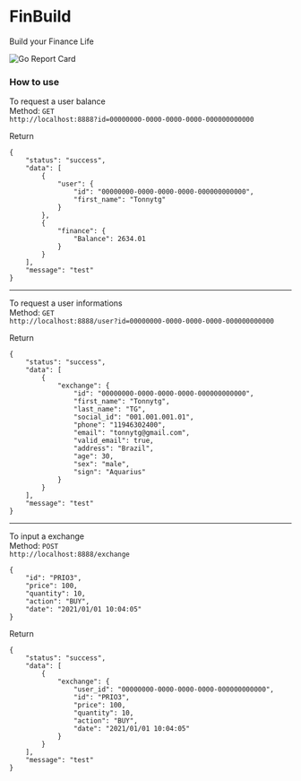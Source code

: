 # FinBuild

Build your Finance Life

![Go Report Card](https://goreportcard.com/badge/github.com/tonnytg/finbuild)


### How to use

To request a user balance <br/>
Method: `GET` <br/>
`http://localhost:8888?id=00000000-0000-0000-0000-000000000000`

Return

```
{
    "status": "success",
    "data": [
        {
            "user": {
                "id": "00000000-0000-0000-0000-000000000000",
                "first_name": "Tonnytg"
            }
        },
        {
            "finance": {
                "Balance": 2634.01
            }
        }
    ],
    "message": "test"
}
```

<hr/>


To request a user informations <br/>
Method: `GET` <br/>
`http://localhost:8888/user?id=00000000-0000-0000-0000-000000000000`

Return
```
{
    "status": "success",
    "data": [
        {
            "exchange": {
                "id": "00000000-0000-0000-0000-000000000000",
                "first_name": "Tonnytg",
                "last_name": "TG",
                "social_id": "001.001.001.01",
                "phone": "11946302400",
                "email": "tonnytg@gmail.com",
                "valid_email": true,
                "address": "Brazil",
                "age": 30,
                "sex": "male",
                "sign": "Aquarius"
            }
        }
    ],
    "message": "test"
}
```


<hr/>

To input a exchange <br/>
Method: `POST` <br/>
`http://localhost:8888/exchange`
```
{
    "id": "PRIO3",
    "price": 100,
    "quantity": 10,
    "action": "BUY",
    "date": "2021/01/01 10:04:05"
}
```

Return
```
{
    "status": "success",
    "data": [
        {
            "exchange": {
                "user_id": "00000000-0000-0000-0000-000000000000",
                "id": "PRIO3",
                "price": 100,
                "quantity": 10,
                "action": "BUY",
                "date": "2021/01/01 10:04:05"
            }
        }
    ],
    "message": "test"
}
```